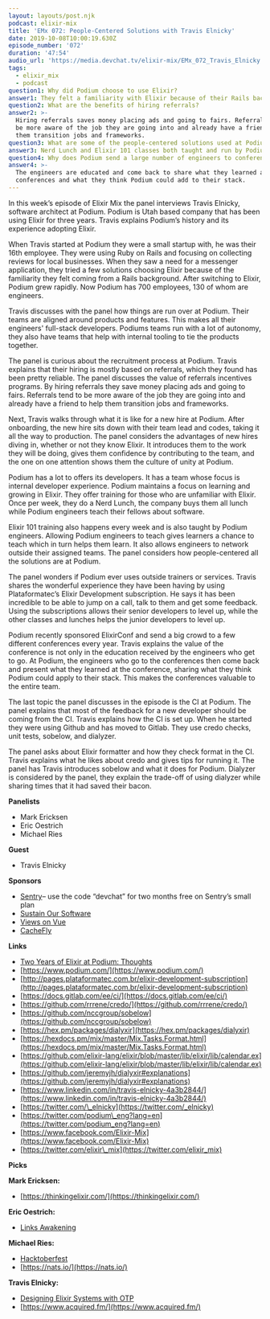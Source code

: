 ```yaml
---
layout: layouts/post.njk
podcast: elixir-mix
title: 'EMx 072: People-Centered Solutions with Travis Elnicky'
date: 2019-10-08T10:00:19.630Z
episode_number: '072'
duration: '47:54'
audio_url: 'https://media.devchat.tv/elixir-mix/EMx_072_Travis_Elnicky.mp3'
tags:
  - elixir_mix
  - podcast
question1: Why did Podium choose to use Elixir?
answer1: They felt a familiarity with Elixir because of their Rails background.
question2: What are the benefits of hiring referrals?
answer2: >-
  Hiring referrals saves money placing ads and going to fairs. Referrals tend to
  be more aware of the job they are going into and already have a friend to help
  them transition jobs and frameworks.
question3: What are some of the people-centered solutions used at Podium?
answer3: Nerd Lunch and Elixir 101 classes both taught and run by Podium engineers.
question4: Why does Podium send a large number of engineers to conferences?
answer4: >-
  The engineers are educated and come back to share what they learned at the
  conferences and what they think Podium could add to their stack.
---
```

In this week’s episode of Elixir Mix the panel interviews Travis Elnicky, software architect at Podium. Podium is Utah based company that has been using Elixir for three years. Travis explains Podium’s history and its experience adopting Elixir. 

When Travis started at Podium they were a small startup with, he was their 16th employee. They were using Ruby on Rails and focusing on collecting reviews for local businesses. When they saw a need for a messenger application, they tried a few solutions choosing Elixir because of the familiarity they felt coming from a Rails background. After switching to Elixir, Podium grew rapidly. Now Podium has 700 employees, 130 of whom are engineers. 

Travis discusses with the panel how things are run over at Podium. Their teams are aligned around products and features. This makes all their engineers' full-stack developers. Podiums teams run with a lot of autonomy, they also have teams that help with internal tooling to tie the products together.

The panel is curious about the recruitment process at Podium. Travis explains that their hiring is mostly based on referrals, which they found has been pretty reliable. The panel discusses the value of referrals incentives programs. By hiring referrals they save money placing ads and going to fairs. Referrals tend to be more aware of the job they are going into and already have a friend to help them transition jobs and frameworks.

Next, Travis walks through what it is like for a new hire at Podium. After onboarding, the new hire sits down with their team lead and codes, taking it all the way to production. The panel considers the advantages of new hires diving in, whether or not they know Elixir. It introduces them to the work they will be doing, gives them confidence by contributing to the team, and the one on one attention shows them the culture of unity at Podium.

Podium has a lot to offers its developers. It has a team whose focus is internal developer experience. Podium maintains a focus on learning and growing in Elixir. They offer training for those who are unfamiliar with Elixir. Once per week, they do a Nerd Lunch, the company buys them all lunch while Podium engineers teach their fellows about software.
 
Elixir 101 training also happens every week and is also taught by Podium engineers. Allowing Podium engineers to teach gives learners a chance to teach which in turn helps them learn. It also allows engineers to network outside their assigned teams. The panel considers how people-centered all the solutions are at Podium. 

The panel wonders if Podium ever uses outside trainers or services. Travis shares the wonderful experience they have been having by using Plataformatec’s Elixir Development subscription. He says it has been incredible to be able to jump on a call, talk to them and get some feedback. Using the subscriptions allows their senior developers to level up, while the other classes and lunches helps the junior developers to level up. 

Podium recently sponsored ElixirConf and send a big crowd to a few different conferences every year. Travis explains the value of the conference is not only in the education received by the engineers who get to go. At Podium, the engineers who go to the conferences then come back and present what they learned at the conference, sharing what they think Podium could apply to their stack. This makes the conferences valuable to the entire team. 

The last topic the panel discusses in the episode is the CI at Podium. The panel explains that most of the feedback for a new developer should be coming from the CI. Travis explains how the CI is set up. When he started they were using Github and has moved to Gitlab. They use credo checks, unit tests, sobelow, and dialyzer. 

The panel asks about Elixir formatter and how they check format in the CI. Travis explains what he likes about credo and gives tips for running it. The panel has Travis introduces sobelow and what it does for Podium. Dialyzer is considered by the panel, they explain the trade-off of using dialyzer while sharing times that it had saved their bacon.


**Panelists**

- Mark Ericksen
- Eric Oestrich
- Michael Ries

**Guest**

- Travis Elnicky

**Sponsors**

- [Sentry](http://sentry.io/)– use the code “devchat” for two months free on Sentry’s small plan
- [Sustain Our Software](https://devchat.tv/sustain-our-software/)
- [Views on Vue](https://devchat.tv/views-on-vue/)
- [CacheFly](https://www.cachefly.com/)

**Links**

- [Two Years of Elixir at Podium: Thoughts](https://medium.com/podium-engineering/two-years-of-elixir-at-podium-thoughts-9f30defedb7d)
- [https://www.podium.com/](https://www.podium.com/)
- [http://pages.plataformatec.com.br/elixir-development-subscription](http://pages.plataformatec.com.br/elixir-development-subscription)
- [https://docs.gitlab.com/ee/ci/](https://docs.gitlab.com/ee/ci/)
- [https://github.com/rrrene/credo/](https://github.com/rrrene/credo/)
- [https://github.com/nccgroup/sobelow](https://github.com/nccgroup/sobelow)
- [https://hex.pm/packages/dialyxir](https://hex.pm/packages/dialyxir)
- [https://hexdocs.pm/mix/master/Mix.Tasks.Format.html](https://hexdocs.pm/mix/master/Mix.Tasks.Format.html)
- [https://github.com/elixir-lang/elixir/blob/master/lib/elixir/lib/calendar.ex](https://github.com/elixir-lang/elixir/blob/master/lib/elixir/lib/calendar.ex)
- [https://github.com/jeremyjh/dialyxir#explanations](https://github.com/jeremyjh/dialyxir#explanations)
- [https://www.linkedin.com/in/travis-elnicky-4a3b2844/](https://www.linkedin.com/in/travis-elnicky-4a3b2844/)
- [https://twitter.com/\_elnicky](https://twitter.com/_elnicky)
- [https://twitter.com/podium\_eng?lang=en](https://twitter.com/podium_eng?lang=en)
- [https://www.facebook.com/Elixir-Mix](https://www.facebook.com/Elixir-Mix)
- [https://twitter.com/elixir\_mix](https://twitter.com/elixir_mix)

**Picks**

**Mark Ericksen:**

- [https://thinkingelixir.com/](https://thinkingelixir.com/)

**Eric Oestrich:**

- [Links Awakening](https://www.zelda.com/links-awakening/)

**Michael Ries:**

- [Hacktoberfest](https://hacktoberfest.digitalocean.com/)
- [https://nats.io/](https://nats.io/)

**Travis Elnicky:**

- [Designing Elixir Systems with OTP](https://pragprog.com/book/jgotp/designing-elixir-systems-with-otp)
- [https://www.acquired.fm/](https://www.acquired.fm/)
